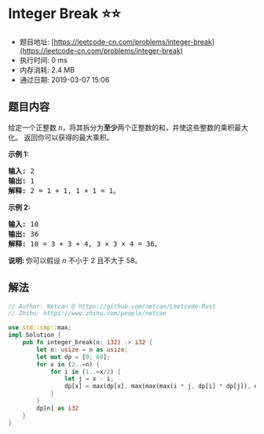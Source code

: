 # Integer Break :star::star:
- 题目地址: [https://leetcode-cn.com/problems/integer-break](https://leetcode-cn.com/problems/integer-break)
- 执行时间: 0 ms 
- 内存消耗: 2.4 MB
- 通过日期: 2019-03-07 15:06

## 题目内容
<p>给定一个正整数 <em>n</em>，将其拆分为<strong>至少</strong>两个正整数的和，并使这些整数的乘积最大化。 返回你可以获得的最大乘积。</p>

<p><strong>示例 1:</strong></p>

<pre><strong>输入: </strong>2
<strong>输出: </strong>1
<strong>解释: </strong>2 = 1 + 1, 1 × 1 = 1。</pre>

<p><strong>示例 2:</strong></p>

<pre><strong>输入: </strong>10
<strong>输出: </strong>36
<strong>解释: </strong>10 = 3 + 3 + 4, 3 × 3 × 4 = 36。</pre>

<p><strong>说明: </strong>你可以假设 <em>n </em>不小于 2 且不大于 58。</p>


## 解法
```rust
// Author: Netcan @ https://github.com/netcan/Leetcode-Rust
// Zhihu: https://www.zhihu.com/people/netcan

use std::cmp::max;
impl Solution {
    pub fn integer_break(n: i32) -> i32 {
        let n: usize = n as usize;
        let mut dp = [0; 60];
        for x in (2..=n) {
            for i in (1..=x/2) {
                let j = x - i;
                dp[x] = max(dp[x], max(max(max(i * j, dp[i] * dp[j]), dp[i] * j), i * dp[j]));
            }
        }
        dp[n] as i32
    }
}


```